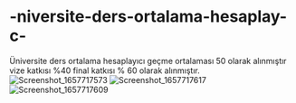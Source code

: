 # -niversite-ders-ortalama-hesaplay-c-
Üniversite ders ortalama hesaplayıcı geçme ortalaması 50 olarak alınmıştır vize katkısı %40 final katkısı  % 60 olarak alınmıştır.
![Screenshot_1657717573](https://user-images.githubusercontent.com/101355515/178740807-3ad9e98d-d719-4bbe-b085-7bdec046ae35.png)
![Screenshot_1657717617](https://user-images.githubusercontent.com/101355515/178740813-80532afa-0647-4e9b-82ca-2ba4ccd8b76e.png)
![Screenshot_1657717609](https://user-images.githubusercontent.com/101355515/178740817-a5aed795-7a25-43ab-92fe-1f53b812b379.png)
